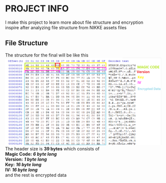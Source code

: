 # PROJECT INFO
I make this project to learn more about file structure and encryption<br>
inspire after analyzing file structure from NIKKE assets files

## File Structure
The structure for the final will be like this<br>
![file_structure](Untitled.png)
The header size is **39 bytes** which consists of<br>
**Magic Code:** ***6 byte long***<br>
**Version:** ***1 byte long***<br>
**Key:** ***16 byte long***<br>
**IV:** ***16 byte long***<br>
and the rest is encrypted data